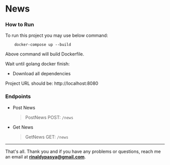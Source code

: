 # News

### How to Run
To run this project you may use below command:
```
    docker-compose up --build
```

Above command will build Dockerfile.

Wait until golang docker finish: 
- Download all dependencies

Project URL should be: http://localhost:8080

### Endpoints

- Post News

    >PostNews POST: `/news`

- Get News

    >GetNews GET: `/news`

---
That's all. Thank you and if you have any problems or questions, reach me an email at **rinaldypasya@gmail.com**.